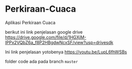 # Perkiraan-Cuaca
Aplikasi Perkiraan Cuaca

berikut ini link penjelasan google drive https://drive.google.com/file/d/1HGXjM-IPPx2VQbZ6a_f8P2HBgdwNcxSF/view?usp=drivesdk

Ini link penjelasan yotobenya https://youtu.be/LupL6fhWSBs

folder code ada pada branch `master`
